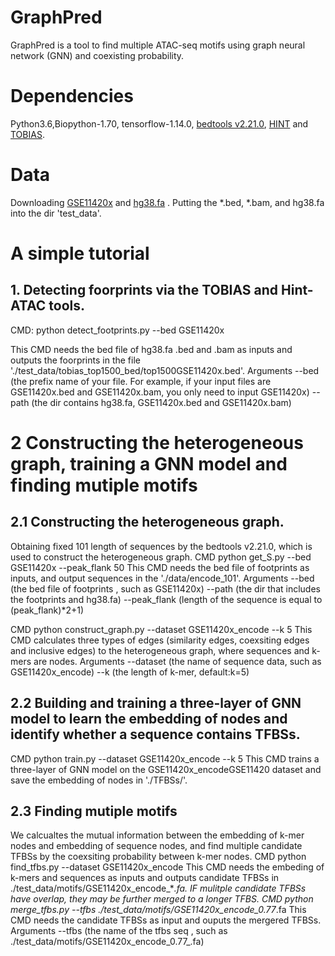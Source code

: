# GraphPred
 GraphPred is a tool to find multiple ATAC-seq motifs using graph neural network (GNN) and coexisting probability.
# Dependencies
Python3.6,Biopython-1.70, tensorflow-1.14.0, [bedtools v2.21.0](https://bedtools.readthedocs.io/en/latest/content/installation.html), [HINT](https://www.regulatory-genomics.org/hint/introduction/) and [TOBIAS](https://github.com/loosolab/TOBIAS).

# Data
Downloading [GSE11420x](https://drive.google.com/drive/folders/1KehQzVDcBE00wWdYcaq3P4LEAVHBK3ni?usp=sharing) and [hg38.fa](https://hgdownload.cse.ucsc.edu/goldenpath/hg38/bigZips/) .
Putting the *.bed, *.bam, and hg38.fa into the dir 'test_data'.


# A simple tutorial 
## 1. Detecting foorprints via the TOBIAS and Hint-ATAC tools.
CMD: python detect_footprints.py --bed GSE11420x

This CMD needs the bed file of hg38.fa .bed  and .bam as inputs and outputs the foorprints in the file './test_data/tobias_top1500_bed/top1500GSE11420x.bed'.
Arguments --bed (the prefix name of your file. For example, if your input files are GSE11420x.bed and GSE11420x.bam, you only need to input GSE11420x) --path (the dir contains hg38.fa, GSE11420x.bed and GSE11420x.bam)


# 2 Constructing the heterogeneous graph, training a GNN model and finding mutiple motifs
## 2.1 Constructing the heterogeneous graph.
Obtaining fixed 101 length of sequences by the bedtools v2.21.0, which is used to construct the heterogeneous graph.
CMD python get_S.py --bed GSE11420x --peak_flank 50
This CMD needs the bed file of footprints as inputs, and output sequences in the './data/encode_101'.
Arguments --bed (the bed file of footprints , such as GSE11420x) --path  (the dir that includes the footprints and hg38.fa) --peak_flank (length of the sequence is equal to (peak_flank)*2+1)

CMD python construct_graph.py --dataset GSE11420x_encode --k 5
This CMD calculates three types of edges (similarity edges, coexsiting edges and inclusive edges) to the heterogeneous graph, where sequences and k-mers are nodes.
Arguments --dataset (the name of sequence data, such as GSE11420x_encode) --k (the length of k-mer, default:k=5)


## 2.2 Building and training a three-layer of GNN model to learn the embedding of nodes and identify whether a sequence contains TFBSs. 
CMD python train.py --dataset GSE11420x_encode --k 5
This CMD trains a three-layer of GNN model on the GSE11420x_encodeGSE11420 dataset and save the embedding of nodes in './TFBSs/'.

## 2.3 Finding mutiple motifs
We calcualtes the mutual information between the embedding of k-mer nodes and embedding of sequence nodes, and find multiple candidate TFBSs by the coexsiting probability between k-mer nodes.
CMD python find_tfbs.py --dataset GSE11420x_encode
This CMD needs the embeding of k-mers and sequences as inputs and outputs candidate TFBSs in ./test_data/motifs/GSE11420x_encode_*_.fa.
IF mulitple candidate TFBSs have overlap, they may be further merged to a longer TFBS.
CMD python merge_tfbs.py --tfbs ./test_data/motifs/GSE11420x_encode_0.77_.fa
This CMD needs the candidate TFBSs as input and ouputs the mergered TFBSs.
Arguments --tfbs (the name of the tfbs seq , such as ./test_data/motifs/GSE11420x_encode_0.77_.fa)
